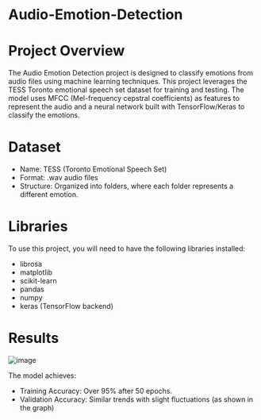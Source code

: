 # Audio-Emotion-Detection

# Project Overview
The Audio Emotion Detection project is designed to classify emotions from audio files using machine learning techniques. This project leverages the TESS Toronto emotional speech set dataset for training and testing. The model uses MFCC (Mel-frequency cepstral coefficients) as features to represent the audio and a neural network built with TensorFlow/Keras to classify the emotions.

# Dataset
- Name: TESS (Toronto Emotional Speech Set)
- Format: .wav audio files
- Structure: Organized into folders, where each folder represents a different emotion.

# Libraries
To use this project, you will need to have the following libraries installed:
- librosa
- matplotlib
- scikit-learn
- pandas
- numpy
- keras (TensorFlow backend)

# Results
![image](https://github.com/user-attachments/assets/c3e12247-0768-4362-b3d2-258e4a962b2b)

The model achieves:

- Training Accuracy: Over 95% after 50 epochs.
- Validation Accuracy: Similar trends with slight fluctuations (as shown in the graph)

